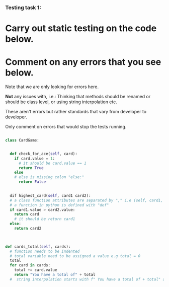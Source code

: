 ### Testing task 1:

# Carry out static testing on the code below.
# Comment on any errors that you see below.

Note that we are only looking for errors here.

**Not** any issues with, i.e.: 
Thinking that methods should be renamed or should be class level, or using string interpolation etc. 

These aren't errors but rather standards that vary from developer to developer. 

Only comment on errors that would stop the tests running.

```python

class CardGame:


  def check_for_ace(self, card):
    if card.value = 1:   
      # it should be card.value == 1
      return True
    else
    # else is missing colon "else:"
      return False
   

  dif highest_card(self, card1 card2):
  # a class function attributes are separated by "," i.e (self, card1, card2)
  # a function in python is defined with "def"
  if card1.value > card2.value:
    return card
    # it should be return card1
  else:
    return card2
  


def cards_total(self, cards):
  # function needs to be indented
  # total variable need to be assigned a value e.g total = 0
  total
  for card in cards:
    total += card.value
    return "You have a total of" + total
  #  string interpolation starts with f" You have a total of + total" and variable should be inclosed in curly brackets {total} so the correct format should be return f"You have a total of {total}"
```
